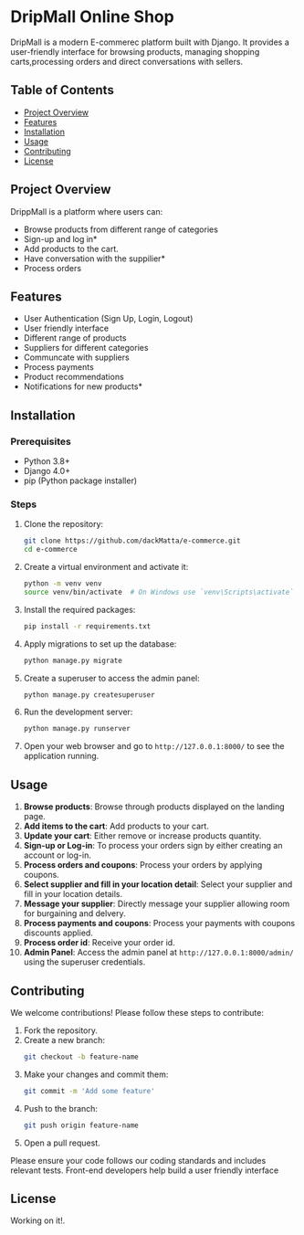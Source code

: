 # DripMall Online Shop

DripMall is a modern E-commerec platform built with Django. It provides a user-friendly interface for browsing products, managing shopping carts,processing orders and  direct conversations with sellers.

## Table of Contents
- [Project Overview](#project-overview)
- [Features](#features)
- [Installation](#installation)
- [Usage](#usage)
- [Contributing](#contributing)
- [License](#license)

## Project Overview

DrippMall is a platform where users can:
- Browse products from different range of categories
- Sign-up and log in*
- Add products to the cart.
- Have conversation with the suppilier*
- Process orders 

## Features

- User Authentication (Sign Up, Login, Logout)
- User friendly interface
- Different range of products
- Suppliers for different categories
- Communcate with suppliers
- Process payments 
- Product recommendations
- Notifications for new products*

## Installation

### Prerequisites

- Python 3.8+
- Django 4.0+
- pip (Python package installer)

### Steps

1. Clone the repository:
    ```bash
    git clone https://github.com/dackMatta/e-commerce.git
    cd e-commerce
    ```

2. Create a virtual environment and activate it:
    ```bash
    python -m venv venv
    source venv/bin/activate  # On Windows use `venv\Scripts\activate`
    ```

3. Install the required packages:
    ```bash
    pip install -r requirements.txt
    ```

4. Apply migrations to set up the database:
    ```bash
    python manage.py migrate
    ```

5. Create a superuser to access the admin panel:
    ```bash
    python manage.py createsuperuser
    ```

6. Run the development server:
    ```bash
    python manage.py runserver
    ```

7. Open your web browser and go to `http://127.0.0.1:8000/` to see the application running.

## Usage

1. **Browse products**: Browse through products displayed on the landing page.
2. **Add items to the cart**: Add products to your cart.
3. **Update your cart**: Either remove or increase products quantity.
4. **Sign-up or Log-in**: To process your orders sign by either creating an account or log-in.
5. **Process orders and coupons**: Process your orders by  applying coupons.
6. **Select supplier and fill in your location detail**: Select your supplier and fill in your location details.
7. **Message your supplier**: Directly message your supplier allowing room for burgaining and delvery.
8. **Process payments and coupons**: Process your payments with coupons discounts applied.
9. **Process order id**: Receive your order id.
6. **Admin Panel**: Access the admin panel at `http://127.0.0.1:8000/admin/` using the superuser credentials.

## Contributing

We welcome contributions! Please follow these steps to contribute:

1. Fork the repository.
2. Create a new branch:
    ```bash
    git checkout -b feature-name
    ```
3. Make your changes and commit them:
    ```bash
    git commit -m 'Add some feature'
    ```
4. Push to the branch:
    ```bash
    git push origin feature-name
    ```
5. Open a pull request.

Please ensure your code follows our coding standards and includes relevant tests.
Front-end developers help build a user friendly interface

## License

Working on it!.

